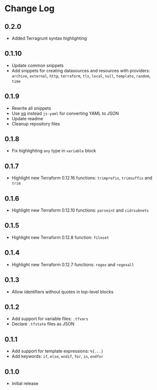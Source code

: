 # Change Log

## 0.2.0

- Added Terragrunt syntax highlighting

## 0.1.10

- Update common snippets
- Add snippets for creating datasources and resources with providers: `archive`, `external`, `http`, `terraform`, `tls`, `local`, `null`, `template`, `random`, `time`

## 0.1.9

- Rewrite all snippets
- Use [yq](https://github.com/mikefarah/yq) instead `js-yaml` for converting YAML to JSON
- Update readme
- Cleanup repository files

## 0.1.8

- Fix highlighting `any` type in `variable` block

## 0.1.7

- Highlight new Terraform 0.12.16 functions: `trimprefix`, `trimsuffix` and `trim`

## 0.1.6

- Highlight new Terraform 0.12.10 functions: `parseint` and `cidrsubnets`

## 0.1.5

- Highlight new Terraform 0.12.8 function: `fileset`

## 0.1.4

- Highlight new Terraform 0.12.7 functions: `regex` and `regexall`

## 0.1.3

- Allow identifiers without quotes in top-level blocks

## 0.1.2

- Add support for variable files: `.tfvars`
- Declare `.tfstate` files as JSON

## 0.1.1

- Add support for template expressions: `%{...}`
- Add keywords: `if`, `else`, `endif`, `for`, `in`, `endfor`

## 0.1.0

- Initial release

